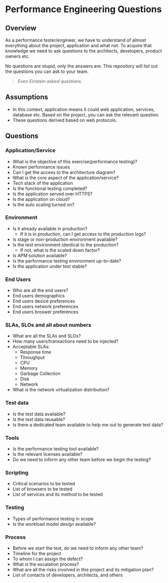 # Performance Engineering Questions

## Overview
As a performance tester/engineer, we have to understand of almost everything about the project, application and what not. To acquire that knowledge we need to ask questions to the architects, developers, product owners etc.

No questions are stupid, only the answers are. This repository will list out the questions you can ask to your team.

> *Even Einstein asked questions.*

## Assumptions

- In this context, application means it could web application, services, database etc. Based on the project, you can ask the relevant question.
- These questions derived based on web protocols.

## Questions

### Application/Service

 - What is the objective of this exercise(performance testing)?
 - Known performance issues
 - Can I get the access to the architecture diagram?
 - What is the core aspect of the application/service?
 - Tech stack of the application
 - Is the functional testing completed? 
 - Is the application served over HTTPS?
 - Is the application on cloud?
 - Is the auto scaling turned on?

### Environment

 - Is it already available in production?
    - If it is in production, can I get access to the production logs?
 - Is stage or non-production environment available?
 - Is the test environment identical to the production?
    - If not, what is the scaled down factor?
 - Is APM solution available?
 - Is the performance testing environment up-to-date?
 - Is the application under test stable?

### End Users

 - Who are all the end users?
 - End users demographics
 - End users device preferences
 - End users network preferences
 - End users broswer preferences

### SLAs, SLOs and all about numbers

 - What are all the SLAs and SLOs?
 - How many users/transactions need to be injected?
 - Acceptable SLAs: 
    - Response time
    - Throughput
    - CPU
    - Memory
    - Garbage Collection
    - Disk
    - Network
 - What is the network virtualization distribution?

### Test data

 - Is the test data available?
 - Is the test data reusable?
 - Is there a dedicated team available to help me out to generate test data?

### Tools

 - Is the performance testing tool available?
 - Is the relevant licenses available?
 - Do we need to inform any other team before we begin the testing?

### Scripting

 - Critical scenarios to be tested
 - List of browsers to be tested 
 - List of services and its method to be tested

### Testing

 - Types of performance testing in scope
 - Is the workload model design available?
 
### Process 

 - Before we start the test, do we need to inform any other team?
 - Timeline for the project
 - To whom I can assign the defect?
 - What is the escalation process?
 - What are all the risks involved in this project and its mitigation plan?
 - List of contacts of developers, architects, and others
